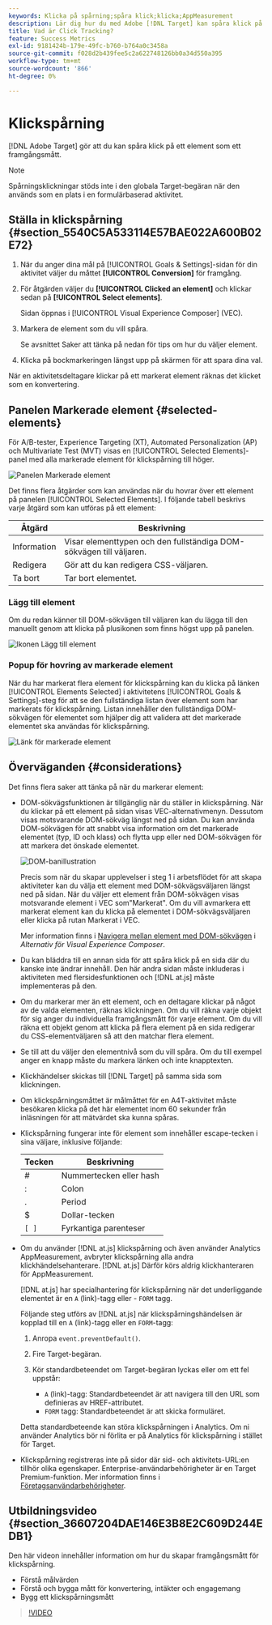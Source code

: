 ```yaml
---
keywords: Klicka på spårning;spåra klick;klicka;AppMeasurement
description: Lär dig hur du med Adobe [!DNL Target] kan spåra klick på ett element som ett framgångsmått.
title: Vad är Click Tracking?
feature: Success Metrics
exl-id: 9181424b-179e-49fc-b760-b764a0c3458a
source-git-commit: f028d2b439fee5c2a622748126bb0a34d550a395
workflow-type: tm+mt
source-wordcount: '866'
ht-degree: 0%

---
```


# Klickspårning

[!DNL Adobe Target] gör att du kan spåra klick på ett element som ett framgångsmått.

>[!NOTE]
>
>Spårningsklickningar stöds inte i den globala Target-begäran när den används som en plats i en formulärbaserad aktivitet.

## Ställa in klickspårning {#section_5540C5A533114E57BAE022A600B02E72}

1. När du anger dina mål på [!UICONTROL Goals & Settings]-sidan för din aktivitet väljer du måttet **[!UICONTROL Conversion]** för framgång.
1. För åtgärden väljer du **[!UICONTROL Clicked an element]** och klickar sedan på **[!UICONTROL Select elements]**.

   Sidan öppnas i [!UICONTROL Visual Experience Composer] (VEC).

1. Markera de element som du vill spåra.

   Se avsnittet Saker att tänka på nedan för tips om hur du väljer element.

1. Klicka på bockmarkeringen längst upp på skärmen för att spara dina val.

När en aktivitetsdeltagare klickar på ett markerat element räknas det klicket som en konvertering.

## Panelen Markerade element {#selected-elements}

För A/B-tester, Experience Targeting (XT), Automated Personalization (AP) och Multivariate Test (MVT) visas en [!UICONTROL Selected Elements]-panel med alla markerade element för klickspårning till höger.

![Panelen Markerade element](/help/c-activities/r-success-metrics/assets/selected-elements.png)

Det finns flera åtgärder som kan användas när du hovrar över ett element på panelen [!UICONTROL Selected Elements]. I följande tabell beskrivs varje åtgärd som kan utföras på ett element:

| Åtgärd | Beskrivning |
| --- | --- |
| Information | Visar elementtypen och den fullständiga DOM-sökvägen till väljaren. |
| Redigera | Gör att du kan redigera CSS-väljaren. |
| Ta bort | Tar bort elementet. |

### Lägg till element

Om du redan känner till DOM-sökvägen till väljaren kan du lägga till den manuellt genom att klicka på plusikonen som finns högst upp på panelen.

![Ikonen Lägg till element](/help/c-activities/r-success-metrics/assets/add-element.png)

### Popup för hovring av markerade element

När du har markerat flera element för klickspårning kan du klicka på länken [!UICONTROL Elements Selected] i aktivitetens [!UICONTROL Goals & Settings]-steg för att se den fullständiga listan över element som har markerats för klickspårning. Listan innehåller den fullständiga DOM-sökvägen för elementet som hjälper dig att validera att det markerade elementet ska användas för klickspårning.

![Länk för markerade element](/help/c-activities/r-success-metrics/assets/elements-selected-link.png)

## Överväganden {#considerations}

Det finns flera saker att tänka på när du markerar element:

* DOM-sökvägsfunktionen är tillgänglig när du ställer in klickspårning. När du klickar på ett element på sidan visas VEC-alternativmenyn. Dessutom visas motsvarande DOM-sökväg längst ned på sidan. Du kan använda DOM-sökvägen för att snabbt visa information om det markerade elementet (typ, ID och klass) och flytta upp eller ned DOM-sökvägen för att markera det önskade elementet.

   ![DOM-banillustration](/help/c-activities/r-success-metrics/assets/click-tracking-dom.png)

   Precis som när du skapar upplevelser i steg 1 i arbetsflödet för att skapa aktiviteter kan du välja ett element med DOM-sökvägsväljaren längst ned på sidan. När du väljer ett element från DOM-sökvägen visas motsvarande element i VEC som&quot;Markerat&quot;. Om du vill avmarkera ett markerat element kan du klicka på elementet i DOM-sökvägsväljaren eller klicka på rutan Markerat i VEC.

   Mer information finns i [Navigera mellan element med DOM-sökvägen](/help/c-experiences/c-visual-experience-composer/viztarget-options.md#dom-path) i *Alternativ för Visual Experience Composer*.

* Du kan bläddra till en annan sida för att spåra klick på en sida där du kanske inte ändrar innehåll. Den här andra sidan måste inkluderas i aktiviteten med flersidesfunktionen [](/help/c-experiences/c-visual-experience-composer/multipage-activity.md#concept_277E096063E14813AC5D8EDFA1D2ED48) och [!DNL at.js] måste implementeras på den.
* Om du markerar mer än ett element, och en deltagare klickar på något av de valda elementen, räknas klickningen. Om du vill räkna varje objekt för sig anger du individuella framgångsmått för varje element. Om du vill räkna ett objekt genom att klicka på flera element på en sida redigerar du CSS-elementväljaren så att den matchar flera element.
* Se till att du väljer den elementnivå som du vill spåra. Om du till exempel anger en knapp måste du markera länken och inte knapptexten.
* Klickhändelser skickas till [!DNL Target] på samma sida som klickningen.
* Om klickspårningsmåttet är målmåttet för en A4T-aktivitet måste besökaren klicka på det här elementet inom 60 sekunder från inläsningen för att mätvärdet ska kunna spåras.
* Klickspårning fungerar inte för element som innehåller escape-tecken i sina väljare, inklusive följande:

   | Tecken | Beskrivning |
   |---|---|
   | # | Nummertecken eller hash |
   | : | Colon |
   | . | Period |
   | $ | Dollar-tecken |
   | `[ ]` | Fyrkantiga parenteser |

* Om du använder [!DNL at.js] klickspårning och även använder Analytics AppMeasurement, avbryter klickspårning alla andra klickhändelsehanterare. [!DNL at.js] Därför körs aldrig klickhanteraren för AppMeasurement.

   [!DNL at.js] har specialhantering för klickspårning när det underliggande elementet är en  `A` (link)-tagg eller - `FORM` tagg.

   Följande steg utförs av [!DNL at.js] när klickspårningshändelsen är kopplad till en `A` (link)-tagg eller en `FORM`-tagg:

   1. Anropa `event.preventDefault()`.

   1. Fire Target-begäran.

   1. Kör standardbeteendet om Target-begäran lyckas eller om ett fel uppstår:

      * `A` (link)-tagg: Standardbeteendet är att navigera till den URL som definieras av HREF-attributet.
      * `FORM` tagg: Standardbeteendet är att skicka formuläret.

   Detta standardbeteende kan störa klickspårningen i Analytics. Om ni använder Analytics bör ni förlita er på Analytics för klickspårning i stället för Target.

* Klickspårning registreras inte på sidor där sid- och aktivitets-URL:en tillhör olika egenskaper. Enterprise-användarbehörigheter är en Target Premium-funktion. Mer information finns i [Företagsanvändarbehörigheter](/help/administrating-target/c-user-management/property-channel/property-channel.md).

## Utbildningsvideo {#section_36607204DAE146E3B8E2C609D244EDB1}

Den här videon innehåller information om hur du skapar framgångsmått för klickspårning.

* Förstå målvärden
* Förstå och bygga mått för konvertering, intäkter och engagemang
* Bygg ett klickspårningsmått

>[!VIDEO](https://video.tv.adobe.com/v/17380)
